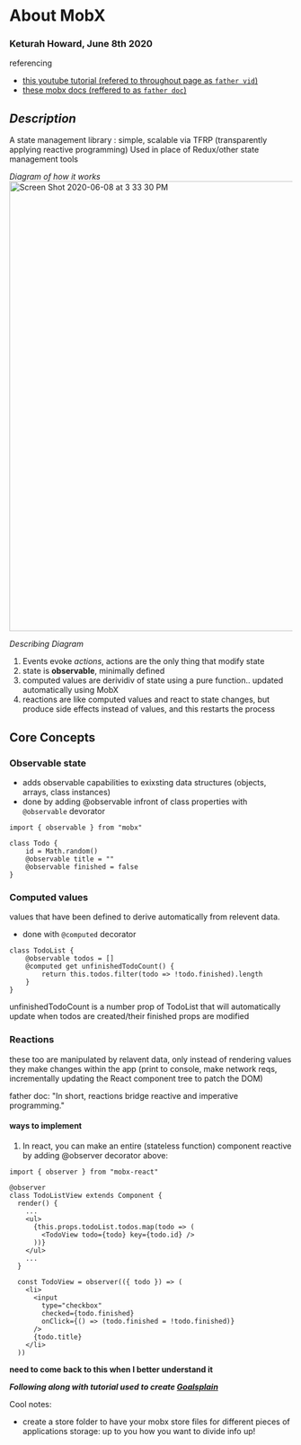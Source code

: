 # About MobX
### Keturah Howard, June 8th 2020
referencing 
- [this youtube tutorial (refered to throughout page as `father vid`)](https://www.youtube.com/watch?v=_q50BXqkAfI)
- [these mobx docs (reffered to as `father doc`)](https://mobx.js.org/README.html)
## *Description*

A state management library : simple, scalable via TFRP (transparently applying reactive programming)
Used in place of Redux/other state management tools

*Diagram of how it works*
<img width="801" alt="Screen Shot 2020-06-08 at 3 33 30 PM" src="https://user-images.githubusercontent.com/32975967/84086742-6eaccf00-a99d-11ea-9cde-e0de0587ef76.png">

*Describing Diagram*
1. Events evoke *actions*, actions are the only thing that modify state
2. state is **observable**, minimally defined
3. computed values are derividiv of state using a pure function.. updated automatically using MobX 
4. reactions are like computed values and react to state changes, but produce side effects instead of values, and this restarts the process

## Core Concepts

### Observable state
- adds observable capabilities to exixsting data structures (objects, arrays, class instances)
- done by adding @observable infront of class properties with ```@observable``` devorator
``` 
import { observable } from "mobx"

class Todo {
    id = Math.random()
    @observable title = ""
    @observable finished = false
}
```
### Computed values
values that have been defined to derive automatically from relevent data. 
- done with ```@computed``` decorator
```
class TodoList {
    @observable todos = []
    @computed get unfinishedTodoCount() {
        return this.todos.filter(todo => !todo.finished).length
    }
}
```
unfinishedTodoCount is a number prop of TodoList that will automatically update when todos are created/their finished props are modified

### Reactions

these too are manipulated by relavent data, only instead of rendering values they make changes within the app (print to console, make network reqs, incrementally updating the React component tree to patch the DOM)

father doc: "In short, reactions bridge reactive and imperative programming."

#### ways to implement

1. In react, you can make an entire (stateless function) component reactive by adding @observer decorator above:

```
import { observer } from "mobx-react"

@observer
class TodoListView extends Component {
  render() {
    ...
    <ul>
      {this.props.todoList.todos.map(todo => (
        <TodoView todo={todo} key={todo.id} />
      ))}
    </ul>
    ...
  }

  const TodoView = observer(({ todo }) => (
    <li>
      <input
        type="checkbox"
        checked={todo.finished}
        onClick={() => (todo.finished = !todo.finished)}
      />
      {todo.title}
    </li>
  ))
```
**need to come back to this when I better understand it**

***Following along with tutorial used to create [Goalsplain](https://github.com/KeturahDev/goalsplain)***

Cool notes:
- create a store folder to have your mobx store files for different pieces of applications storage: up to you how you want to divide info up!

